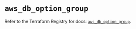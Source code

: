 # `aws_db_option_group`

Refer to the Terraform Registry for docs: [`aws_db_option_group`](https://registry.terraform.io/providers/hashicorp/aws/6.6.0/docs/resources/db_option_group).
